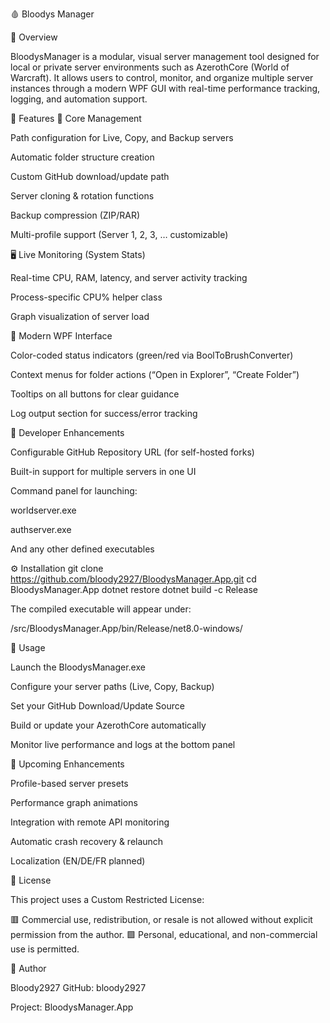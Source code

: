 🩸 Bloodys Manager








🧠 Overview

BloodysManager is a modular, visual server management tool designed for local or private server environments such as AzerothCore (World of Warcraft).
It allows users to control, monitor, and organize multiple server instances through a modern WPF GUI with real-time performance tracking, logging, and automation support.

🚀 Features
🧩 Core Management

Path configuration for Live, Copy, and Backup servers

Automatic folder structure creation

Custom GitHub download/update path

Server cloning & rotation functions

Backup compression (ZIP/RAR)

Multi-profile support (Server 1, 2, 3, … customizable)

🖥️ Live Monitoring (System Stats)

Real-time CPU, RAM, latency, and server activity tracking

Process-specific CPU% helper class

Graph visualization of server load

🎨 Modern WPF Interface

Color-coded status indicators (green/red via BoolToBrushConverter)

Context menus for folder actions (“Open in Explorer”, “Create Folder”)

Tooltips on all buttons for clear guidance

Log output section for success/error tracking

🧰 Developer Enhancements

Configurable GitHub Repository URL (for self-hosted forks)

Built-in support for multiple servers in one UI

Command panel for launching:

worldserver.exe

authserver.exe

And any other defined executables

⚙️ Installation
git clone https://github.com/bloody2927/BloodysManager.App.git
cd BloodysManager.App
dotnet restore
dotnet build -c Release


The compiled executable will appear under:

/src/BloodysManager.App/bin/Release/net8.0-windows/

🧩 Usage

Launch the BloodysManager.exe

Configure your server paths (Live, Copy, Backup)

Set your GitHub Download/Update Source

Build or update your AzerothCore automatically

Monitor live performance and logs at the bottom panel

🧠 Upcoming Enhancements

Profile-based server presets

Performance graph animations

Integration with remote API monitoring

Automatic crash recovery & relaunch

Localization (EN/DE/FR planned)

🧾 License

This project uses a Custom Restricted License:

🟥 Commercial use, redistribution, or resale is not allowed without explicit permission from the author.
🟩 Personal, educational, and non-commercial use is permitted.

👤 Author

Bloody2927
GitHub: bloody2927

Project: BloodysManager.App
